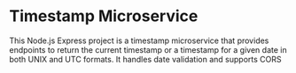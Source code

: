 # Timestamp Microservice

This Node.js Express project is a timestamp microservice that provides endpoints to return the current timestamp or a timestamp for a given date in both UNIX and UTC formats. It handles date validation and supports CORS
